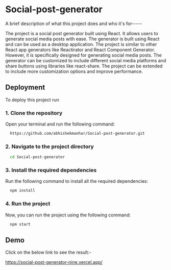 
# Social-post-generator

A brief description of what this project does and who it's for-----

The project is a social post generator built using React. It allows users to generate social media posts with ease. The generator is built using React and can be used as a desktop application. The project is similar to other React app generators like Reactirator and React Component Generator. However, it is specifically designed for generating social media posts. The generator can be customized to include different social media platforms and share buttons using libraries like react-share. The project can be extended to include more customization options and improve performance.

## Deployment

To deploy this project run

### 1. Clone the repository

 Open your terminal and run the following command:

```bash
  https://github.com/abhishekmanhar/Social-post-generator.git
```
### 2. Navigate to the project directory

```bash
  cd Social-post-generator
```
### 3. Install the required dependencies
Run the following command to install all the required dependencies:
```bash
  npm install
```
### 4. Run the project
Now, you can run the project using the following command:

```bash
  npm start
```

## Demo
Click on the below link to see the result:-

https://social-post-generator-nine.vercel.app/
